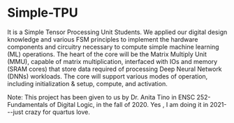 # Simple-TPU
It is a Simple Tensor Processing Unit Students. We applied our digital design knowledge and various FSM principles to implement the hardware components and circuitry necessary to compute simple machine learning (ML) operations. The heart of the core will be the Matrix Multiply Unit (MMU), capable of matrix multiplication, interfaced with IOs and memory (SRAM cores) that store data required of processing Deep Neural Network (DNNs) workloads. The core will support various modes of operation, including initialization &amp; setup, compute, and activation. 


Note: This project has been given to us by Dr. Anita Tino in ENSC 252- Fundamentals of Digital Logic, in the fall of 2020.
Yes , I am doing it in 2021---just crazy for quartus love.
